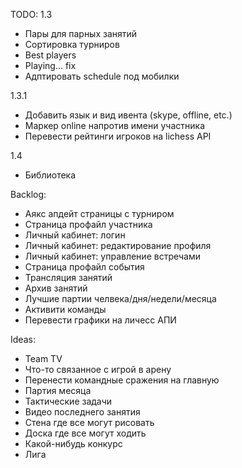 TODO:
1.3
+ Пары для парных занятий
+ Сортировка турниров
+ Best players
+ Playing... fix
+ Адптировать schedule под мобилки

1.3.1
- Добавить язык и вид ивента (skype, offline, etc.)
- Маркер online напротив имени участника
- Перевести рейтинги игроков на lichess API

1.4
- Библиотека

Backlog:
- Аякс апдейт страницы с турниром
- Страница профайл участника
- Личный кабинет: логин
- Личный кабинет: редактирование профиля
- Личный кабинет: управление встречами
- Страница профайл события
- Трансляция занятий
- Архив занятий
- Лучшие партии челвека/дня/недели/месяца
- Активити команды
- Перевести графики на личесс АПИ

Ideas:
- Team TV
- Что-то связанное с игрой в арену
- Перенести командные сражения на главную
- Партия месяца
- Тактические задачи
- Видео последнего занятия
- Стена где все могут рисовать
- Доска где все могут ходить
- Какой-нибудь конкурс
- Лига